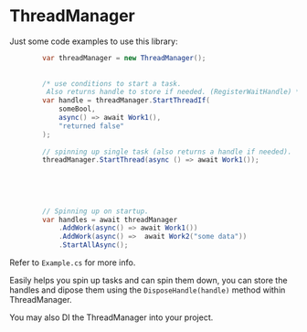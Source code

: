 # ThreadManager
 
Just some code examples to use this library: 

```cs
        var threadManager = new ThreadManager(); 
        
        
        /* use conditions to start a task.
         Also returns handle to store if needed. (RegisterWaitHandle) */
        var handle = threadManager.StartThreadIf(
            someBool,
            async() => await Work1(),
            "returned false"
        );
        
        // spinning up single task (also returns a handle if needed). 
        threadManager.StartThread(async () => await Work1()); 
        
        
        
        
        
        // Spinning up on startup. 
        var handles = await threadManager
            .AddWork(async() => await Work1())
            .AddWork(async() =>  await Work2("some data"))
            .StartAllAsync(); 
```

Refer to ```Example.cs``` for more info. 

Easily helps you spin up tasks and can spin them down, you can store the handles and dipose them using the ```DisposeHandle(handle)``` method within ThreadManager. 

You may also DI the ThreadManager into your project. 


